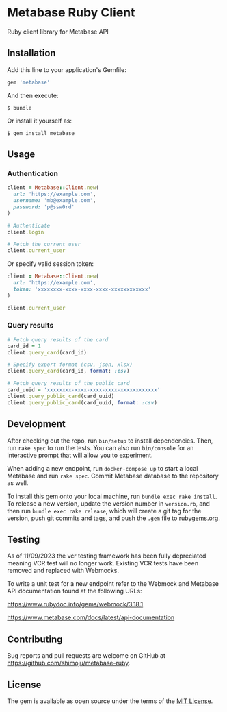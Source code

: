 # Metabase Ruby Client

Ruby client library for Metabase API

## Installation

Add this line to your application's Gemfile:

```ruby
gem 'metabase'
```

And then execute:

```
$ bundle
```

Or install it yourself as:

```
$ gem install metabase
```

## Usage

### Authentication

```ruby
client = Metabase::Client.new(
  url: 'https://example.com',
  username: 'mb@example.com',
  password: 'p@ssw0rd'
)

# Authenticate
client.login

# Fetch the current user
client.current_user
```

Or specify valid session token:

```ruby
client = Metabase::Client.new(
  url: 'https://example.com',
  token: 'xxxxxxxx-xxxx-xxxx-xxxx-xxxxxxxxxxxx'
)

client.current_user
```

### Query results

```ruby
# Fetch query results of the card
card_id = 1
client.query_card(card_id)

# Specify export format (csv, json, xlsx)
client.query_card(card_id, format: :csv)

# Fetch query results of the public card
card_uuid = 'xxxxxxxx-xxxx-xxxx-xxxx-xxxxxxxxxxxx'
client.query_public_card(card_uuid)
client.query_public_card(card_uuid, format: :csv)
```

## Development

After checking out the repo, run `bin/setup` to install dependencies. Then, run `rake spec` to run the tests. You can also run `bin/console` for an interactive prompt that will allow you to experiment.

When adding a new endpoint, run `docker-compose up` to start a local Metabase and run `rake spec`. Commit Metabase database to the repository as well.

To install this gem onto your local machine, run `bundle exec rake install`. To release a new version, update the version number in `version.rb`, and then run `bundle exec rake release`, which will create a git tag for the version, push git commits and tags, and push the `.gem` file to [rubygems.org](https://rubygems.org).

## Testing

As of 11/09/2023 the vcr testing framework has been fully depreciated meaning VCR test will no longer work. 
Existing VCR tests have been removed and replaced with Webmocks.

To write a unit test for a new endpoint refer to the Webmock and Metabase API documentation found at the following URLs:

https://www.rubydoc.info/gems/webmock/3.18.1

https://www.metabase.com/docs/latest/api-documentation

## Contributing

Bug reports and pull requests are welcome on GitHub at https://github.com/shimoju/metabase-ruby.

## License

The gem is available as open source under the terms of the [MIT License](https://opensource.org/licenses/MIT).
